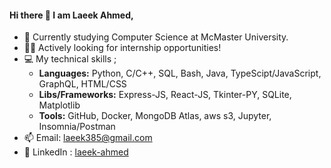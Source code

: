 #### Hi there 👋 I am Laeek Ahmed,

- 🔭 Currently studying Computer Science at McMaster University.
- 🧑‍💻 Actively looking for internship opportunities!
- 💻 My technical skills ;  
    - **Languages:**  Python, C/C++, SQL, Bash, Java, TypeScipt/JavaScript, GraphQL, HTML/CSS  
    - **Libs/Frameworks:** Express-JS, React-JS, Tkinter-PY, SQLite, Matplotlib   
    - **Tools:** GitHub, Docker, MongoDB Atlas, aws s3, Jupyter, Insomnia/Postman
- 📫 Email: [laeek385@gmail.com](mailto:laeek385@gmail.com)
- 🌿 LinkedIn : [laeek-ahmed](https://www.linkedin.com/in/laeek-ahmed-shaikh/)

